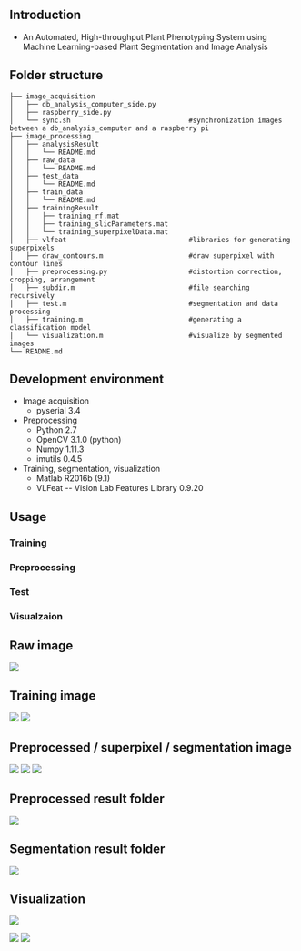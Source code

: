 ## Introduction
- An Automated, High-throughput Plant Phenotyping System using Machine Learning-based Plant Segmentation and Image Analysis
## Folder structure
```
├── image_acquisition
│   ├── db_analysis_computer_side.py
│   ├── raspberry_side.py
│   └── sync.sh 							#synchronization images between a db_analysis_computer and a raspberry pi
├── image_processing
│   ├── analysisResult 
│   │   └── README.md
│   ├── raw_data
│   │   └── README.md
│   ├── test_data
│   │   └── README.md
│   ├── train_data
│   │   └── README.md
│   ├── trainingResult
│   │   ├── training_rf.mat
│   │   ├── training_slicParameters.mat	
│   │   └── training_superpixelData.mat
│   ├── vlfeat 								#libraries for generating superpixels
│   ├── draw_contours.m 					#draw superpixel with contour lines
│   ├── preprocessing.py 					#distortion correction, cropping, arrangement
│   ├── subdir.m 							#file searching recursively
│   ├── test.m 								#segmentation and data processing
│   ├── training.m 							#generating a classification model
│   └── visualization.m 					#visualize by segmented images
└── README.md
```
## Development environment
- Image acquisition
	- pyserial 3.4
- Preprocessing
	- Python 2.7
	- OpenCV 3.1.0 (python)
	- Numpy 1.11.3
	- imutils 0.4.5
- Training, segmentation, visualization
	- Matlab R2016b (9.1)
	- VLFeat -- Vision Lab Features Library 0.9.20

## Usage

### Training
### Preprocessing
### Test
### Visualzaion

## Raw image
![](raw_data_example.png)

## Training image
![](gt_example1.png) ![](gt_example2.png)

## Preprocessed / superpixel / segmentation image
![](processed_example.bmp) ![](superpixel_example.bmp) ![](segmentation_example.bmp)

## Preprocessed result folder
![](preprocess_example.png)

## Segmentation result folder
![](segmentation_processing_example.png)


## Visualization
![](time_series_example.png)

![](visualization_example2.png)
![](visualization_example3.png)